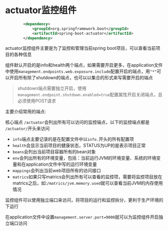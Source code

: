 # actuator监控组件

```xml
        <dependency>
            <groupId>org.springframework.boot</groupId>
            <artifactId>spring-boot-actuator</artifactId>
        </dependency>
```

actuator监控组件主要是为了监控和管理当前spring boot项目，可以查看当前项目的各种信息

组件默认开启的是info和health两个端点，如果需要开启更多，在application文件中使用`management.endpoints.web.exposure.include`配置开启的端点，用`"*"`可以开启所有除了shutdown的端点，也可以以集合的形式来写需要开启的端点

> shutdown端点需要独立开启，使用`management.endpoint.shutdown.enabled=true`配置属性开启关闭端点，且必须使用POST请求

主要介绍常用的端点:

核心端点 `/actuator`会列出所有可以访问的监控端点，以下的监控端点都是 `/actuator/`开头来访问

- `info`端点主要记录的是在配置文件中以`info.`开头的所有配置项
- `health`会显示当前项目的健康状态，STATUS为UP的是表示项目正常
- `beans`会列出当前项目容器所有的bean对象
- `env`会列出所有的环境变量，包括：当前运行JVM的环境变量、系统的环境变量和在application文件中写的运行环境变量
- `mappings`会列出当前web项目所有的访问接口
- `matrics`如果只写matrics会列出所有可以查看的监控项，需要将监控项目放在matrics之后，如:`/matrics/jvm.memory.used`就可以查看当前JVM的内存使用情况

监控组件可以使用独立端口来访问，将项目的运行和监控拆分，更利于生产环境的下运行

在application文件中设置`management.server.port=9000`就可以为监控组件开启独立端口访问
